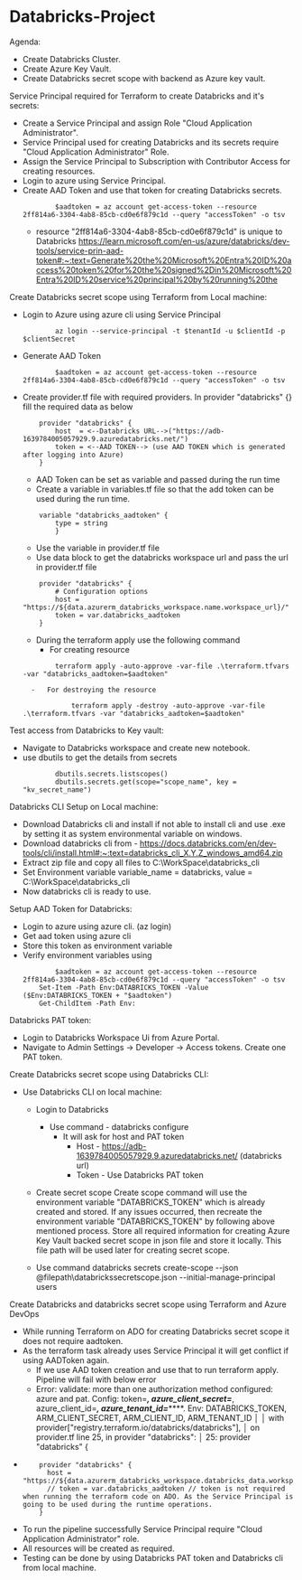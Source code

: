 # Databricks-Project
Agenda:
 - Create Databricks Cluster.
 - Create Azure Key Vault.
 - Create Databricks secret scope with backend as Azure key vault.

Service Principal required for Terraform to create Databricks and it's secrets:

- Create a Service Principal and assign Role "Cloud Application Administrator".
- Service Principal used for creating Databricks and its secrets require "Cloud Application Administrator" Role.
- Assign the Service Principal to Subscription with Contributor Access for creating resources.
- Login to azure using Service Principal.
- Create AAD Token and use that token for creating Databricks secrets.
  	```
      		$aadtoken = az account get-access-token --resource 2ff814a6-3304-4ab8-85cb-cd0e6f879c1d --query "accessToken" -o tsv
  	```
    - resource "2ff814a6-3304-4ab8-85cb-cd0e6f879c1d" is unique to Databricks 
        https://learn.microsoft.com/en-us/azure/databricks/dev-tools/service-prin-aad-token#:~:text=Generate%20the%20Microsoft%20Entra%20ID%20access%20token%20for%20the%20signed%2Din%20Microsoft%20Entra%20ID%20service%20principal%20by%20running%20the


Create Databricks secret scope using Terraform from Local machine:

- Login to Azure using azure cli using Service Principal
	```
    		az login --service-principal -t $tenantId -u $clientId -p $clientSecret
 	```
- Generate AAD Token
	```
        	$aadtoken = az account get-access-token --resource 2ff814a6-3304-4ab8-85cb-cd0e6f879c1d --query "accessToken" -o tsv
 	```
- Create provider.tf file with required providers. In provider "databricks" {} fill the required data as below  
  	```
	  	provider "databricks" {
	  		host  = <--Databricks URL-->("https://adb-1639784005057929.9.azuredatabricks.net/")
	  		token = <--AAD TOKEN--> (use AAD TOKEN which is generated after logging into Azure)
		}
  	```
    -   AAD Token can be set as variable and passed during the run time 
    -   Create a variable in variables.tf file so that the add token can be used during the run time.
	```
		variable "databricks_aadtoken" {
			type = string
	    	}
  	```
    -   Use the variable in provider.tf file
    -   Use data block to get the databricks workspace url and pass the url in provider.tf file
	```
		provider "databricks" {
			# Configuration options
			host = "https://${data.azurerm_databricks_workspace.name.workspace_url}/"
			token = var.databricks_aadtoken
		}
 	```
    -   During the terraform apply use the following command
        -   For creating resource 
	```
    		terraform apply -auto-approve -var-file .\terraform.tfvars -var "databricks_aadtoken=$aadtoken"
  	```
        -   For destroying the resource
   	```
                terraform apply -destroy -auto-approve -var-file .\terraform.tfvars -var "databricks_aadtoken=$aadtoken"
  	```

Test access from Databricks to Key vault:
    
-   Navigate to Databricks workspace and create new notebook.
-   use dbutils to get the details from secrets
	```
        	dbutils.secrets.listscopes()
        	dbutils.secrets.get(scope="scope_name", key = "kv_secret_name")
	```

Databricks CLI Setup on Local machine:

-   Download Databricks cli and install if not able to install cli and use .exe by setting it as system environmental variable on windows.
-   Download databricks cli from - https://docs.databricks.com/en/dev-tools/cli/install.html#:~:text=databricks_cli_X.Y.Z_windows_amd64.zip
-   Extract zip file and copy all files to C:\WorkSpace\databricks_cli
-   Set Environment variable variable_name = databricks, value = C:\WorkSpace\databricks_cli
-   Now databricks cli is ready to use.

	
Setup AAD Token for Databricks:

-   Login to azure using azure cli. (az login)
-   Get aad token using azure cli
-   Store this token as environment variable
-   Verify environment variables using 
	```
    		$aadtoken = az account get-access-token --resource 2ff814a6-3304-4ab8-85cb-cd0e6f879c1d --query "accessToken" -o tsv
 		Set-Item -Path Env:DATABRICKS_TOKEN -Value ($Env:DATABRICKS_TOKEN + "$aadtoken")
 		Get-ChildItem -Path Env:
 	```
			
Databricks PAT token:

-   Login to Databricks Workspace Ui from Azure Portal.
-   Navigate to Admin Settings -> Developer -> Access tokens. Create one PAT token.

Create Databricks secret scope using Databricks CLI:

-   Use Databricks CLI on local machine:
    -   Login to Databricks
        -   Use command - databricks configure
            -   It will ask for host and PAT token 
                -   Host - https://adb-1639784005057929.9.azuredatabricks.net/ (databricks url)
                -   Token - Use Databricks PAT token
    -   Create secret scope
            Create scope command will use the environment variable "DATABRICKS_TOKEN" which is already created and stored.
            If any issues occurred, then recreate the environment variable "DATABRICKS_TOKEN" by following above mentioned process.
            Store all required information for creating Azure Key Vault backed secret scope in json file and store it locally. This file path will be used later for creating secret scope.
            
    -   Use command 
            databricks secrets create-scope --json @filepath\databrickssecretscope.json --initial-manage-principal users


Create Databricks and databricks secret scope using Terraform and Azure DevOps
-	While running Terraform on ADO for creating Databricks secret scope it does not require aadtoken.
-	As the terraform task already uses Service Principal it will get conflict if using AADToken again.
	-	If we use AAD token creation and use that to run terraform apply. Pipeline will fail with below error
	-	Error: validate: more than one authorization method configured: azure and pat. Config: token=***, azure_client_secret=***, azure_client_id=***, azure_tenant_id=*******. Env: DATABRICKS_TOKEN, ARM_CLIENT_SECRET, ARM_CLIENT_ID, ARM_TENANT_ID
	│ 
	│   with provider["registry.terraform.io/databricks/databricks"],
	│   on provider.tf line 25, in provider "databricks":
	│   25: provider "databricks" {
-	```
	  	provider "databricks" {
		  host = "https://${data.azurerm_databricks_workspace.databricks_data.workspace_url}/"
		  // token = var.databricks_aadtoken // token is not required when running the terraform code on ADO. As the Service Principal is going to be used during the runtime operations.
		}
  	```
-	To run the pipeline successfully Service Principal require "Cloud Application Administrator" role.
-	All resources will be created as required.
-	Testing can be done by using Databricks PAT token and Databricks cli from local machine.
  
